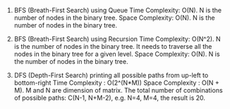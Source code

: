 1. BFS (Breath-First Search) using Queue
Time Complexity: O(N). N is the number of nodes in the binary tree.
Space Complexity: O(N). N is the number of nodes in the binary tree.

2. BFS (Breath-First Search) using Recursion
Time Complexity: O(N^2). N is the number of nodes in the binary tree. It needs to traverse all the nodes in the binary tree for a given level.
Space Complexity: O(N). N is the number of nodes in the binary tree.

3. DFS (Depth-First Search) printing all possible paths from up-left to bottom-right
Time Complexity : O(2^(N*M))
Space Complexity : O(N + M). M and N are dimension of matrix.
The total number of combinations of possible paths: C(N-1, N+M-2), e.g. N=4, M=4, the result is 20.